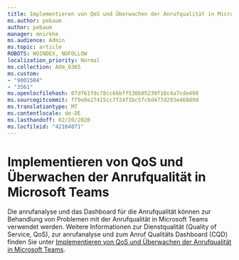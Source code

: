 ```yaml
---
title: Implementieren von QoS und Überwachen der Anrufqualität in Microsoft Teams
ms.author: pebaum
author: pebaum
manager: mnirkhe
ms.audience: Admin
ms.topic: article
ROBOTS: NOINDEX, NOFOLLOW
localization_priority: Normal
ms.collection: Adm_O365
ms.custom:
- "9001504"
- "3561"
ms.openlocfilehash: 07df61fdc78cc66bff530b85239f10c4a7cde498
ms.sourcegitcommit: ff9e8e27415cc7f24f1bc5fcbd477d293e460d9d
ms.translationtype: MT
ms.contentlocale: de-DE
ms.lasthandoff: 02/20/2020
ms.locfileid: "42164071"
---
```

# <a name="implement-qos-and-monitor-call-quality-in-teams"></a>Implementieren von QoS und Überwachen der Anrufqualität in Microsoft Teams

Die anrufanalyse und das Dashboard für die Anrufqualität können zur Behandlung von Problemen mit der Anrufqualität in Microsoft Teams verwendet werden. Weitere Informationen zur Dienstqualität (Quality of Service, QoS), zur anrufanalyse und zum Anruf Qualitäts Dashboard (CQD) finden Sie unter [Implementieren von QoS und Überwachen der Anrufqualität in Microsoft Teams](https://docs.microsoft.com/en-us/microsoftteams/monitor-call-quality-qos). 
